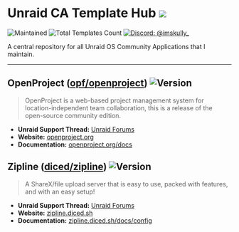 # Unraid CA Template Hub <a href="https://unraid.net" target="_blank" alt="Unraid"><img src="https://img.shields.io/badge/Unraid-F15A2C?style=flat&logo=unraid&logoColor=white" /></a>
![Maintained](https://img.shields.io/maintenance/yes/2023.svg)
![Total Templates Count](https://img.shields.io/badge/Total_Templates-2-blue)
<a href="https://skully.tech/discord" target="_blank" title="Discord"><img alt="Discord: @imskully_" src="https://img.shields.io/badge/Discord-5865f2?style=flat&logo=discord&logoColor=white" /></a>

A central repository for all Unraid OS Community Applications that I maintain.

***

## OpenProject ([opf/openproject](https://github.com/opf/openproject)) ![Version](https://img.shields.io/github/v/release/opf/openproject?logo=git&logoColor=white&style=flat)
> OpenProject is a web-based project management system for location-independent team collaboration, this is a release of the open-source community edition.

* **Unraid Support Thread:** [Unraid Forums](https://forums.unraid.net/topic/145146-support-imskully-openproject/)
* **Website:** [openproject.org](https://www.openproject.org)
* **Documentation:** [openproject.org/docs](https://www.openproject.org/docs/getting-started/)

## Zipline ([diced/zipline](https://github.com/diced/zipline)) ![Version](https://img.shields.io/github/package-json/v/diced/zipline?logo=git&logoColor=white&style=flat)
> A ShareX/file upload server that is easy to use, packed with features, and with an easy setup!

* **Unraid Support Thread:** [Unraid Forums](https://forums.unraid.net/topic/144184-support-imskully-zipline/)
* **Website:** [zipline.diced.sh](https://zipline.diced.sh/)
* **Documentation:** [zipline.diced.sh/docs/config](https://zipline.diced.sh/docs/config)